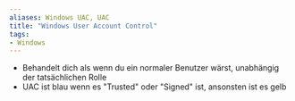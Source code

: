 ```yaml
---
aliases: Windows UAC, UAC
title: "Windows User Account Control"
tags:
- Windows
---
```


- Behandelt dich als wenn du ein normaler Benutzer wärst, unabhängig der tatsächlichen Rolle
- UAC ist blau wenn es "Trusted" oder "Signed" ist, ansonsten ist es gelb


